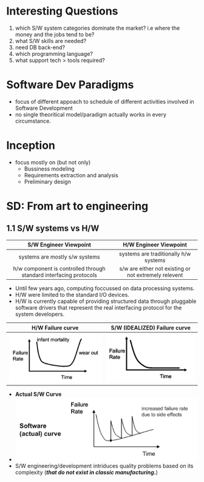 <!-- TITLE: How To Approach Software Development? -->
<!-- SUBTITLE: A quick summary of How To Approach Software Development -->

# Interesting Questions
1. which S/W system categories dominate the market? i.e where the money and the jobs tend to be?
2. what S/W skills are needed? 
3. need DB back-end?
4. which programming language?
5. what support tech > tools required?

# Software Dev Paradigms
* focus of different appoach to schedule of different activities involved in Software Development
* no single theoritical model/paradigm actually works in every circumstance.

# Inception
* focus mostly on (but not only)
	* Bussiness modeling 
	* Requirements extraction and analysis
	* Preliminary design

# SD: From art to engineering
## 1.1 S/W systems vs H/W

|S/W Engineer Viewpoint|H/W Engineer Viewpoint|
|:-----------------------------------------------:|:------------------------------------------------------:|
|systems are mostly s/w systems|systems are traditionally h/w systems|
|h/w component is controlled through standard interfacing protocols|s/w are either not existing or not extremely relevent|

* Until few years ago, computing foccussed on data processing systems.
* H/W were limited to the standard I/O devices.
* H/W is currently capable of providing structured data through pluggable software drivers that represent the real interfacing protocol for the system developers.

| H/W Failure curve | S/W (IDEALIZED) Failure curve |
|:-:|:-:|
|![Hwfrc](/uploads/hwfrc.png "Hwfrc")|![Swfrc](/uploads/swfrc.png "Swfrc")|

* **Actual S/W Curve**
* ![Swafrc](/uploads/swafrc.png "Swafrc")
*  S/W engineering/development intriduces quality problems based on its complexity (***that do not exist in classic manufacturing.***)


